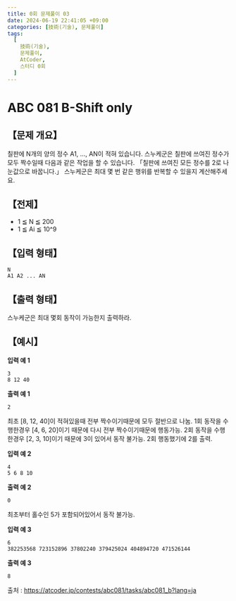 ```yaml
---
title: 0회 문제풀이 03
date: 2024-06-19 22:41:05 +09:00
categories: [技術(기술), 문제풀이]
tags:
  [
    技術(기술),
    문제풀이,
    AtCoder,
    스터디 0회
  ]
---
```

# ABC 081 B-Shift only
## 【문제 개요】
칠판에 N개의 양의 정수 A1, ..., AN이 적혀 있습니다.
스누케군은 칠판에 쓰여진 정수가 모두 짝수일때 다음과 같은 작업을 할 수 있습니다.
「칠판에 쓰여진 모든 정수를 2로 나눈값으로 바꿉니다.」
스누케군은 최대 몇 번 같은 행위를 반복할 수 있을지 계산해주세요.

## 【전제】
- 1 ≦ N ≦ 200
- 1 ≦ Ai ≦ 10^9

## 【입력 형태】
```
N
A1 A2 ... AN
```

## 【출력 형태】
스누케군은 최대 몇회 동작이 가능한지 출력하라.

## 【예시】
**입력 예 1**

```
3
8 12 40
```

**출력 예 1**

```
2
```

최초 [8, 12, 40]이 적혀있을때 전부 짝수이기때문에 모두 절반으로 나눔.
1회 동작을 수행한경우 [4, 6, 20]이기 때문에 다시 전부 짝수이기때문에 행동가능.
2회 동작을 수행한경우 [2, 3, 10]이기 때문에 3이 있어서 동작 불가능. 2회 행동했기에 2를 출력.

**입력 예 2**

```
4
5 6 8 10
```

**출력 예 2**

```
0
```

최초부터 홀수인 5가 포함되어있어서 동작 불가능.

**입력 예 3**

```
6
382253568 723152896 37802240 379425024 404894720 471526144
```

**출력 예 3**

```
8
```

출처 : <a href="https://atcoder.jp/contests/abc081/tasks/abc081_b?lang=ja">https://atcoder.jp/contests/abc081/tasks/abc081_b?lang=ja</a> 
